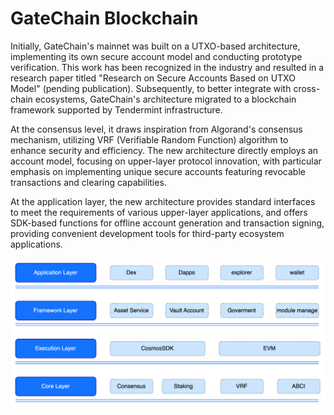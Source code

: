 # GateChain Blockchain

Initially, GateChain's mainnet was built on a UTXO-based architecture, implementing its own secure account model and conducting prototype verification. This work has been recognized in the industry and resulted in a research paper titled "Research on Secure Accounts Based on UTXO Model" (pending publication). Subsequently, to better integrate with cross-chain ecosystems, GateChain's architecture migrated to a blockchain framework supported by Tendermint infrastructure. 

At the consensus level, it draws inspiration from Algorand's consensus mechanism, utilizing VRF (Verifiable Random Function) algorithm to enhance security and efficiency. The new architecture directly employs an account model, focusing on upper-layer protocol innovation, with particular emphasis on implementing unique secure accounts featuring revocable transactions and clearing capabilities. 

At the application layer, the new architecture provides standard interfaces to meet the requirements of various upper-layer applications, and offers SDK-based functions for offline account generation and transaction signing, providing convenient development tools for third-party ecosystem applications.

![alt text](../.gitbook/assets/images/chain_01.png)
